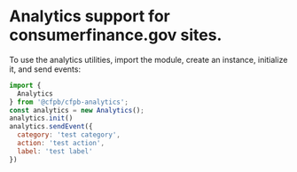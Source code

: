 # Analytics support for consumerfinance.gov sites.

To use the analytics utilities, import the module, create an instance, initialize it, and send events:

```js
import {
  Analytics
} from '@cfpb/cfpb-analytics';
const analytics = new Analytics();
analytics.init()
analytics.sendEvent({
  category: 'test category',
  action: 'test action',
  label: 'test label'
})
```

